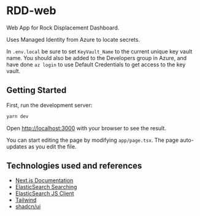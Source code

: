 # RDD-web

Web App for Rock Displacement Dashboard.

Uses Managed Identity from Azure to locate secrets.

In `.env.local` be sure to set `KeyVault_Name` to the current unique key vault name. You should
also be added to the Developers group in Azure, and have done `az login` to use Default Credentials to get access to the key vault.

## Getting Started

First, run the development server:

```bash
yarn dev
```

Open [http://localhost:3000](http://localhost:3000) with your browser to see the result.

You can start editing the page by modifying `app/page.tsx`. The page auto-updates as you edit the file.

## Technologies used and references

- [Next.js Documentation](https://nextjs.org/docs)
- [ElasticSearch Searching](https://www.elastic.co/guide/en/elasticsearch/reference/8.14/search-search.html)
- [ElasticSearch JS Client](https://www.elastic.co/guide/en/elasticsearch/client/javascript-api/current/client-connecting.html)
- [Tailwind](https://tailwindcss.com/docs/border-radius)
- [shadcn/ui](https://ui.shadcn.com/)
